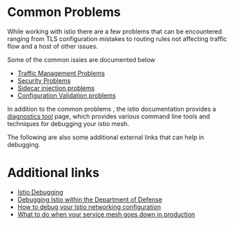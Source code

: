 # Common  Problems

While working with istio there are a few problems that can be encountered ranging from TLS configuration mistakes to routing rules not affecting traffic flow and a host of other issues. 

Some of the common issies are documented below 

* [Traffic Management Problems](https://istio.io/latest/docs/ops/common-problems/network-issues/)
* [Security Problems](https://istio.io/latest/docs/ops/common-problems/security-issues/)
* [Sidecar injection problems](https://istio.io/latest/docs/ops/common-problems/injection/)
* [Configuration Validation problems](https://istio.io/latest/docs/ops/common-problems/validation/)

In addition to the common problems , the istio documentation provides a [diagnostics tool](https://istio.io/latest/docs/ops/diagnostic-tools/) page, which provides various command line tools and techniques for debugging your istio mesh. 

The following are also some additional external  links that can help in debugging.

# Additional links 

* [Istio Debugging](https://www.youtube.com/watch?v=QLuQB_JdzvU)
* [Debugging Istio within the Department of Defense](https://www.youtube.com/watch?v=bZO9iRW-V74)
* [How to debug your Istio networking configuration](https://www.tetrate.io/blog/debugging-your-istio-networking-configuration/)
* [What to do when your service mesh goes down in production](https://www.youtube.com/watch?v=XAKY24b7XjQ)
